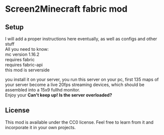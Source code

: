 # Screen2Minecraft fabric mod

## Setup

I will add a proper instructions here  eventually, as well as configs and other stuff\
All you need  to  know:\
mc version 1.16.2\
requires fabric\
requires fabric-api\
this mod is serverside

you install it on your server, you run this server on your pc, first 135 maps of your server become a live 20fps streaming devices, which should be assembled into a 15x9 fullhd monitor.\
Enjoy your **Can't keep up! Is the server overloaded?**

## License

This mod is available under the CC0 license. Feel free to learn from it and incorporate it in your own projects.
